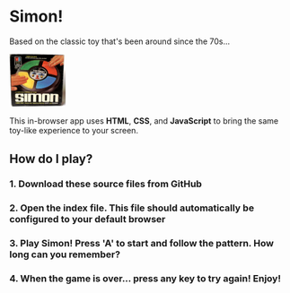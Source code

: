 # Simon!

Based on the classic toy that's been around since the 70s... 

<img src="https://github.com/cpadierna/simon/blob/main/simon_original.jpg" width="100">

This in-browser app uses **HTML**, **CSS**, and **JavaScript** to bring the same toy-like experience to your screen. 

## How do I play? 

### 1. Download these source files from GitHub
### 2. Open the index file. This file should automatically be configured to your default browser
### 3. Play Simon! Press 'A' to start and follow the pattern. How long can you remember?
### 4. When the game is over... press any key to try again! Enjoy!
